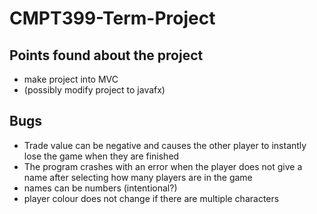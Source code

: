 # CMPT399-Term-Project

## Points found about the project
- make project into MVC
- (possibly modify project to javafx)

## Bugs
- Trade value can be negative and causes the other player to instantly lose the game when they are finished
- The program crashes with an error when the player does not give a name after selecting how many players are in the game
- names can be numbers (intentional?)
- player colour does not change if there are multiple characters
